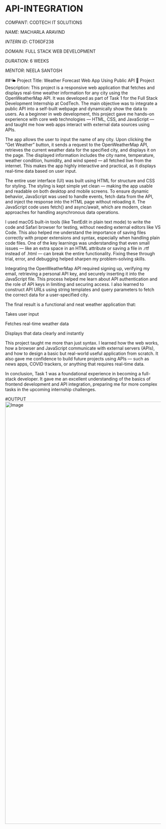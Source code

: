 # API-INTEGRATION

*COMPANT*: CODTECH IT SOLUTIONS

*NAME*: MACHARLA ARAVIND

*INTERN ID*: CT06DF238

*DOMAIN*: FULL STACK WEB DEVELOPMENT

*DURATION*: 6 WEEKS

*MENTOR*: NEELA SANTOSH

##🌤️ Project Title: Weather Forecast Web App Using Public API
📝 Project Description:
This project is a responsive web application that fetches and displays real-time weather information for any city using the OpenWeatherMap API. It was developed as part of Task 1 for the Full Stack Development Internship at CodTech. The main objective was to integrate a public API into a self-built webpage and dynamically show the data to users. As a beginner in web development, this project gave me hands-on experience with core web technologies — HTML, CSS, and JavaScript — and taught me how web apps interact with external data sources using APIs.

The app allows the user to input the name of any city. Upon clicking the “Get Weather” button, it sends a request to the OpenWeatherMap API, retrieves the current weather data for the specified city, and displays it on the page. The displayed information includes the city name, temperature, weather condition, humidity, and wind speed — all fetched live from the internet. This makes the app highly interactive and practical, as it displays real-time data based on user input.

The entire user interface (UI) was built using HTML for structure and CSS for styling. The styling is kept simple yet clean — making the app usable and readable on both desktop and mobile screens. To ensure dynamic behavior, JavaScript was used to handle events, fetch data from the API, and inject the response into the HTML page without reloading it. The JavaScript code uses fetch() and async/await, which are modern, clean approaches for handling asynchronous data operations.

I used macOS built-in tools (like TextEdit in plain text mode) to write the code and Safari browser for testing, without needing external editors like VS Code. This also helped me understand the importance of saving files correctly with proper extensions and syntax, especially when handling plain code files. One of the key learnings was understanding that even small issues — like an extra space in an HTML attribute or saving a file in .rtf instead of .html — can break the entire functionality. Fixing these through trial, error, and debugging helped sharpen my problem-solving skills.

Integrating the OpenWeatherMap API required signing up, verifying my email, retrieving a personal API key, and securely inserting it into the JavaScript file. This process helped me learn about API authentication and the role of API keys in limiting and securing access. I also learned to construct API URLs using string templates and query parameters to fetch the correct data for a user-specified city.

The final result is a functional and neat weather application that:

Takes user input

Fetches real-time weather data

Displays that data clearly and instantly

This project taught me more than just syntax. I learned how the web works, how a browser and JavaScript communicate with external servers (APIs), and how to design a basic but real-world useful application from scratch. It also gave me confidence to build future projects using APIs — such as news apps, COVID trackers, or anything that requires real-time data.

In conclusion, Task 1 was a foundational experience in becoming a full-stack developer. It gave me an excellent understanding of the basics of frontend development and API integration, preparing me for more complex tasks in the upcoming internship challenges.

#OUTPUT
<img width="1361" alt="Image" src="https://github.com/user-attachments/assets/0c1731ac-0c95-4187-afeb-4a59b8a0d082" />
